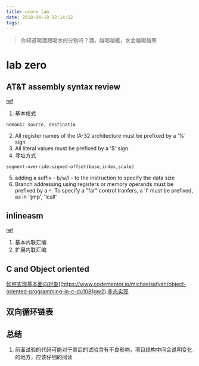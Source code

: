 ```yaml
---
title: ucore lab
date: 2018-04-19 12:14:12
tags:
---
```

> 你知道喝酒跟喝水的分别吗？酒，越喝越暖，水会越喝越寒

# lab zero

## AT&T assembly syntax review
[ref](http://csiflabs.cs.ucdavis.edu/~ssdavis/50/att-syntax.html)
1. 基本格式
```
nemonic	source, destinatio
```
2. All register names of the IA-32 architecture must be prefixed by a '%' sign
3. All literal values must be prefixed by a '$' sign.
4. 寻址方式
```
segment-override:signed-offset(base,index,scale)
```
5. adding a suffix - b/w/l - to the instruction to specify the data size
6. Branch addressing using registers or memory operands must be prefixed by a `*`. To specify a "far" control tranfers, a 'l' must be prefixed, as in 'ljmp', 'lcall'

## inlineasm
[ref](https://github.com/1184893257/simplelinux/blob/master/inlineasm.md)
1. 基本内联汇编
2. 扩展内联汇编

## C and Object oriented
[如何实现基本面向对象](http://address)](https://www.codementor.io/michaelsafyan/object-oriented-programming-in-c-du1081gw2)
[多态实现](https://stackoverflow.com/questions/351733/can-you-write-object-oriented-code-in-c)

## 双向循环链表


## 总结
1. 前面试验的代码可能对于其后的试验含有不良影响，项目结构中间会说明变化的地方，应该仔细的阅读
